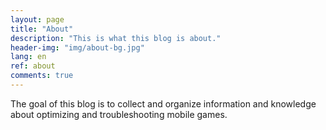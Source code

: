 ```yaml
---
layout: page
title: "About"
description: "This is what this blog is about."
header-img: "img/about-bg.jpg"
lang: en
ref: about
comments: true
---
```


The goal of this blog is to collect and organize information and knowledge about optimizing and troubleshooting mobile games.
